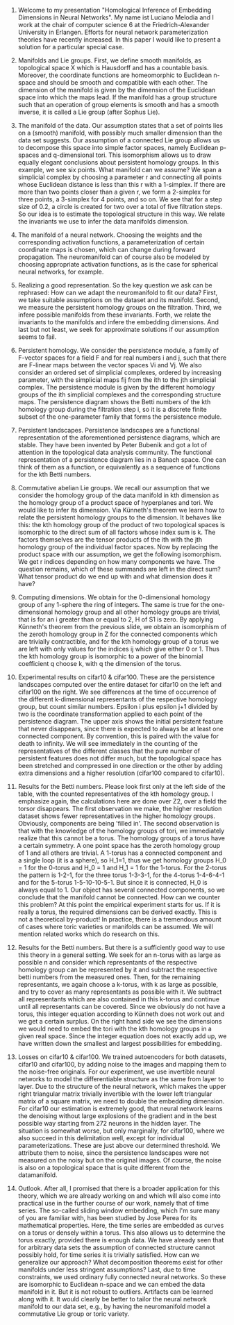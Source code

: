 1. Welcome to my presentation "Homological Inference of Embedding Dimensions in Neural Networks". My name ist Luciano Melodia and I work at the chair of computer science 6 at the Friedrich-Alexander University in Erlangen. Efforts for neural network parameterization theories have recently increased. In this paper I would like to present a solution for a particular special case.

2. Manifolds and Lie groups. First, we define smooth manifolds, as topological space X which is Hausdorff and has a countable basis. Moreover, the coordinate functions are homeomorphic to Euclidean n-space and should be smooth and compatible with each other. The dimension of the manifold is given by the dimension of the Euclidean space into which the maps lead. If the manifold has a group structure such that an operation of group elements is smooth and has a smooth inverse, it is called a Lie group (after Sophus Lie).

3. The manifold of the data. Our assumption states that a set of points lies on a (smooth) manifold, with possibly much smaller dimension than the data set suggests. Our assumption of a connected Lie group allows us to decompose this space into simple factor spaces, namely Euclidean p-spaces and q-dimensional tori. This isomorphism allows us to draw equally elegant conclusions about persistent homology groups. In this example, we see six points. What manifold can we assume? We span a simplicial complex by choosing a parameter r and connecting all points whose Euclidean distance is less than this r with a 1-simplex. If there are more than two points closer than a given r, we form a 2-simplex for three points, a 3-simplex for 4 points, and so on. We see that for a step size of 0.2, a circle is created for two over a total of five filtration steps. So our idea is to estimate the topological structure in this way. We relate the invariants we use to infer the data manifolds dimension.

4. The manifold of a neural network. Choosing the weights and the corresponding activation functions, a parameterization of certain coordinate maps is chosen, which can change during forward propagation. The neuromanifold can of course also be modeled by choosing appropriate activation functions, as is the case for spherical neural networks, for example.

5. Realizing a good representation. So the key question we ask can be rephrased: How can we adapt the neuromanifold to fit our data? First, we take suitable assumptions on the dataset and its manifold. Second, we measure the persistent homology groups on the filtration. Third, we infere possible manifolds from these invariants. Forth, we relate the invariants to the manifolds and infere the embedding dimensions. And last but not least, we seek for approximate solutions if our assumption seems to fail.

6. Persistent homology. We consider the persistence module, a family of F-vector spaces for a field F and for real numbers i and j, such that there are F-linear maps between the vector spaces Vi and Vj.
We also consider an ordered set of simplicial complexes, ordered by increasing parameter, with the simplicial maps fij from the ith to the jth simplicial complex. The persistence module is given by the different homology groups of the ith simplicial complexes and the corresponding structure maps.
The persistence diagram shows the Betti numbers of the kth homology group during the filtration step i, so it is a discrete finite subset of the one-parameter family that forms the persistence module.

7. Persistent landscapes. Persistence landscapes are a functional representation of the aforementioned persistence diagrams, which are stable. They have been invented by Peter Bubenik and got a lot of attention in the topological data analysis community. The functional representation of a persistence diagram lies in a Banach space. One can think of them as a function, or equivalently as a sequence of functions for the kth Betti numbers.

8. Commutative abelian Lie groups. We recall our assumption that we consider the homology group of the data manifold in kth dimension as the homology group of a product space of hyperplanes and tori. We would like to infer its dimension. Via Künneth's theorem we learn how to relate the persistent homology groups to the dimension.
It behaves like this: the kth homology group of the product of two topological spaces is isomorphic to the direct sum of all factors whose index sum is k. The factors themselves are the tensor products of the ith with the jth homology group of the individual factor spaces. Now by replacing the product space with our assumption, we get the following isomorphism. We get r indices depending on how many components we have. The question remains, which of these summands are left in the direct sum? What tensor product do we end up with and what dimension does it have?

9. Computing dimensions. We obtain for the 0-dimensional homology group of any 1-sphere the ring of integers. The same is true for the one-dimensional homology group and all other homology groups are trivial, that is for an i greater than or equal to 2, H of S1 is zero. By applying Künneth's theorem from the previous slide, we obtain an isomorphism of the zeroth homology group in Z for the connected components which are trivially contractible, and for the kth homology group of a torus we are left with only values for the indices ij which give either 0 or 1. Thus the kth homology group is isomorphic to a power of the binomial coefficient q choose k, with q the dimension of the torus.

10. Experimental results on cifar10 & cifar100. These are the persistence landscapes computed over the entire dataset for cifar10 on the left and cifar100 on the right. We see differences at the time of occurrence of the different k-dimensional representants of the respective homology group, but count similar numbers. Epsilon i plus epsilon j+1 divided by two is the coordinate transformation applied to each point of the persistence diagram. The upper axis shows the initial persistent feature that never disappears, since there is expected to always be at least one connected component. By convention, this is paired with the value for death to infinity. We will see immediately in the counting of the representatives of the different classes that the pure number of persistent features does not differ much, but the topological space has been stretched and compressed in one direction or the other by adding extra dimensions and a higher resolution (cifar100 compared to cifar10).

11. Results for the Betti numbers. Please look first only at the left side of the table, with the counted representatives of the kth homology group. I emphasize again, the calculations here are done over Z2, over a field the torsor disappears. The first observation we make, the higher resolution dataset shows fewer representatives in the higher homology groups. Obviously, components are being 'filled in'. The second observation is that with the knowledge of the homology groups of tori, we immediately realize that this cannot be a torus.
The homology groups of a torus have a certain symmetry. A one point space has the zeroth homology group of 1 and all others are trivial. A 1-torus has a connected component and a single loop (it is a sphere), so H_1=1, thus we get homology groups H_0 = 1 for the 0-torus and H_0 = 1 and H_1 = 1 for the 1-torus. For the 2-torus the pattern is 1-2-1, for the three torus 1-3-3-1, for the 4-torus 1-4-6-4-1 and for the 5-torus 1-5-10-10-5-1. But since it is connected, H_0 is always equal to 1. Our object has several connected components, so we conclude that the manifold cannot be connected. How can we counter this problem? At this point the empirical experiment starts for us. If it is really a torus, the required dimensions can be derived exactly. This is not a theoretical by-product! In practice, there is a tremendous amount of cases where toric varieties or manifolds can be assumed. We will mention related works which do research on this.

12. Results for the Betti numbers. But there is a sufficiently good way to use this theory in a general setting. We seek for an n-torus with as large as possible n and consider which representants of the respective homology group can be represented by it and subtract the respective betti numbers from the measured ones. Then, for the remaining representants, we again choose a k-torus, with k as large as possible, and try to cover as many representants as possible with it. We subtract all representants which are also contained in this k-torus and continue until all representants can be covered. Since we obviously do not have a torus, this integer equation according to Künneth does not work out and we get a certain surplus. On the right hand side we see the dimensions we would need to embed the tori with the kth homology groups in a given real space. Since the integer equation does not exactly add up, we have written down the smallest and largest possibilities for embedding.

13. Losses on cifar10 & cifar100. We trained autoencoders for both datasets, cifar10 and cifar100, by adding noise to the images and mapping them to the noise-free originals. For our experiment, we use invertible neural networks to model the differentiable structure as the same from layer to layer. Due to the structure of the neural network, which makes the upper right triangular matrix trivially invertible with the lower left triangular matrix of a square matrix, we need to double the embedding dimension. For cifar10 our estimation is extremely good, that neural network learns the denoising without large explosions of the gradient and in the best possible way starting from 272 neurons in the hidden layer. The situation is somewhat worse, but only marginally, for cifar100, where we also succeed in this delimitation well, except for individual parameterizations. These are just above our determined threshold. We attribute them to noise, since the persistence landscapes were not measured on the noisy but on the original images. Of course, the noise is also on a topological space that is quite different from the datamanifold.

14. Outlook. After all, I promised that there is a broader application for this theory, which we are already working on and which will also come into practical use in the further course of our work, namely that of time series. The so-called sliding window embedding, which I'm sure many of you are familiar with, has been studied by Jose Perea for its mathematical properties. Here, the time series are embedded as curves on a torus or densely within a torus. This also allows us to determine the torus exactly, provided there is enough data.
We have already seen that for arbitrary data sets the assumption of connected structure cannot possibly hold, for time series it is trivially satisfied. How can we generalize our approach? What decomposition theorems exist for other manifolds under less stringent assumptions?
Last, due to time constraints, we used ordinary fully connected neural networks. So these are isomorphic to Euclidean n-space and we can embed the data manifold in it. But it is not robust to outliers. Artifacts can be learned along with it. It would clearly be better to tailor the neural network manifold to our data set, e.g., by having the neuromanifold model a commutative Lie group or toric variety.
